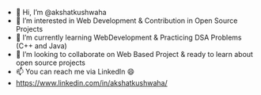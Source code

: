 - 👋 Hi, I’m @akshatkushwaha
- 👀 I’m interested in Web Development & Contribution in Open Source Projects
- 🌱 I’m currently learning WebDevelopment & Practicing DSA Problems (C++ and Java)
- 💞️ I’m looking to collaborate on Web Based Project & ready to learn about open source projects
- 📫 You can reach me via LinkedIn 😄
- https://www.linkedin.com/in/akshatkushwaha/

<!---
akshatkushwaha/akshatkushwaha is a ✨ special ✨ repository because its `README.md` (this file) appears on your GitHub profile.
You can click the Preview link to take a look at your changes.
--->
